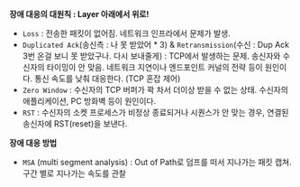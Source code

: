**장애 대응의 대원칙 : Layer 아래에서 위로!**

- `Loss` : 전송한 패킷이 없어짐. 네트워크 인프라에서 문제가 발생.
- `Duplicated Ack`(송신측 : 나 못 받았어 * 3) & `Retransmission`(수신 : Dup Ack 3번 온걸 보니 못 받았구나. 다시 보내줄게) : TCP에서 발생하는 문제. 송신자와 수신자의 타이밍이 안 맞음. 네트워크 지연이나 엔드포인트 커널의 전략 등이 원인이다. 통신 속도를 낮춰 대응한다. (TCP 혼잡 제어)
- `Zero Window` : 수신자의 TCP 버퍼가 꽉 차서 더이상 받을 수 없는 상태. 수신자의 애플리케이션, PC 방화벽 등이 원인이다.
- `RST` : 수신자의 소켓 프로세스가 비정상 종료되거나 시퀀스가 안 맞는 경우, 연결된 송신자에 RST(reset)을 보낸다.

**장애 대응 방법**

- `MSA` (multi segment analysis) : Out of Path로 덤프를 떠서 지나가는 패킷 캡쳐. 구간 별로 지나가는 속도를 관찰
